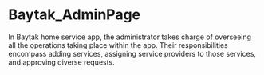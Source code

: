 # Baytak_AdminPage
In Baytak home service app, the administrator takes charge of overseeing all the operations taking place within the app. Their responsibilities encompass adding services, assigning service providers to those services, and approving diverse requests. 

